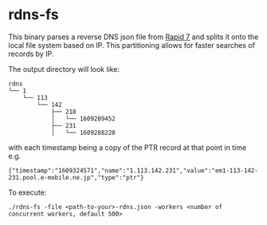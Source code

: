 # rdns-fs

This binary parses a reverse DNS json file from [Rapid 7](https://opendata.rapid7.com/sonar.rdns_v2/) and splits it onto the local file system based on IP. This partitioning allows for faster searches of records by IP.

The output directory will look like:
```
rdns
└── 1
    └── 113
        └── 142
            ├── 218
            │   └── 1609289452
            ├── 231
            │   └── 1609288228
```

with each timestamp being a copy  of the PTR record at that point in time e.g.


    {"timestamp":"1609324571","name":"1.113.142.231","value":"em1-113-142-231.pool.e-mobile.ne.jp","type":"ptr"}

To execute:
    
    ./rdns-fs -file <path-to-your>-rdns.json -workers <number of concurrent workers, default 500>